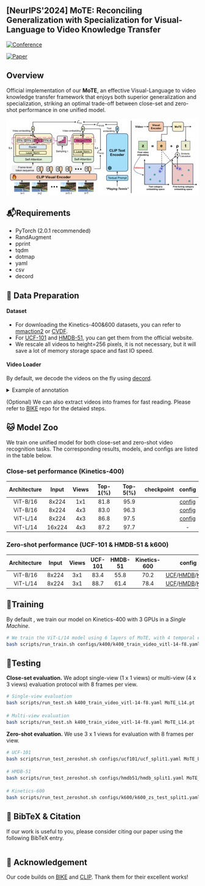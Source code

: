 <h2> [NeurIPS'2024] MoTE: Reconciling Generalization with Specialization for Visual-Language to Video Knowledge Transfer </h2>

[![Conference](https://img.shields.io/badge/NeurIPS-2024-slateblue)](https://nips.cc/Conferences/2024)

[![Paper](http://img.shields.io/badge/Paper-arxiv.2301.00182-b31b1b.svg)]()

</div>

## Overview

Official implementation of our  **MoTE**, an effective Visual-Language to video knowledge transfer framework that enjoys both superior generalization and specialization, striking an optimal trade-off between close-set and zero-shot performance in one unified model.

<img src="figure/MoTE.png" alt="vis" style="zoom:90%;" />



## :mailbox_with_mail:Requirements


- PyTorch (2.0.1 recommended)
- RandAugment
- pprint
- tqdm
- dotmap
- yaml
- csv
- decord

## :link: Data Preparation

#### Dataset

- For downloading the Kinetics-400&600 datasets, you can refer to [mmaction2](https://github.com/open-mmlab/mmaction2/blob/master/tools/data/kinetics/README.md) or [CVDF](https://github.com/cvdfoundation/kinetics-dataset). 
- For [UCF-101](https://www.crcv.ucf.edu/data/UCF101.php) and [HMDB-51](https://serre-lab.clps.brown.edu/resource/hmdb-a-large-human-motion-database/), you can  get them from the official website.
- We rescale all videos to height=256 pixels, it is not necessary, but it will save a lot of memory storage space and fast IO speed.

#### Video Loader

By default, we decode the videos on the fly using [decord](https://github.com/dmlc/decord). 

<details><summary>Example of annotation</summary>


```sh
  abseiling/aaa.mp4 0
  abseiling/bbb.mp4 0
```

</details>

(Optional) We can also extract videos into frames for fast reading. Please refer to [BIKE](https://github.com/whwu95/BIKE/blob/main/README.md) repo for the detaied steps.



## :cat: Model Zoo

We train one unified model for both close-set and zero-shot video recognition tasks. The corresponding results, models, and configs are listed in the table below.

### Close-set performance (Kinetics-400)

| Architecture | Input  | Views | Top-1(%) | Top-5(%) | checkpoint |                         config                          |
| :----------: | :----: | :---: | :------: | :------: | :--------: | :-----------------------------------------------------: |
|   ViT-B/16   | 8x224  |  1x1  |   81.8   |   95.9   |            | [config](configs/k400/k400_train_video_vitb-16-f8.yaml) |
|   ViT-B/16   | 8x224  |  4x3  |   83.0   |   96.3   |            | [config](configs/k400/k400_train_video_vitb-16-f8.yaml) |
|   ViT-L/14   | 8x224  |  4x3  |   86.8   |   97.5   |            | [config](configs/k400/k400_train_video_vitl-14-f8.yaml) |
|   ViT-L/14   | 16x224 |  4x3  |   87.2   |   97.7   |            |                            -                            |

### Zero-shot performance (UCF-101 & HMDB-51 & k600)

| Architecture | Input | Views | UCF-101 | HMDB-51 | Kinetics-600 | config|
|:------------:|:-------------------:|:------------------:|:-----------------:|:--------------:|:--------------:|:--------------:|
| ViT-B/16 | 8x224 | 3x1 | 83.4 | 55.8 | 70.2 | [UCF](configs/ucf101/ucf_split1.yaml)/[HMDB](configs/hmdb51/hmdb_split1.yaml)/[K600](configs/k600/k600_zs_test_split1.yaml) |
|   ViT-L/14   | 8x224 |  3x1  |  88.7   |  61.4   |     78.4     | [UCF](configs/ucf101/ucf_split1.yaml)/[HMDB](configs/hmdb51/hmdb_split1.yaml)/[K600](configs/k600/k600_zs_test_split1.yaml) |



## :speedboat:Training
By default , we train our model on Kinetics-400 with 3 GPUs in a *Single Machine*.

```bash
# We train the ViT-L/14 model using 6 layers of MoTE, with 4 temporal experts per layer.
bash scripts/run_train.sh configs/k400/k400_train_video_vitl-14-f8.yaml
```



## :ocean:Testing
**Close-set evaluation.** We adopt single-view (1 x 1 views)  or multi-view (4 x 3 views)  evaluation protocol with 8 frames per view.

```bash
# Single-view evaluation
bash scripts/run_test.sh k400_train_video_vitl-14-f8.yaml MoTE_L14.pt

# Multi-view evaluation
bash scripts/run_test.sh k400_train_video_vitl-14-f8.yaml MoTE_L14.pt --test_clips 4 --test_crops 3  
```

**Zero-shot evaluation.** We use 3 x 1 views for evaluation with 8 frames per view.


```bash
# UCF-101
bash scripts/run_test_zeroshot.sh configs/ucf101/ucf_split1.yaml MoTE_L14.pt --test_clips 3

# HMDB-51
bash scripts/run_test_zeroshot.sh configs/hmdb51/hmdb_split1.yaml MoTE_L14.pt --test_clips 3

# Kinetics-600
bash scripts/run_test_zeroshot.sh configs/k600/k600_zs_test_split1.yaml MoTE_L14.pt --test_clips 3
```


## 📌 BibTeX & Citation

 If our work is useful to you, please consider citing our paper using the following BibTeX entry.


```bibtex

```

## :memo: Acknowledgement

Our code builds on [BIKE](https://github.com/whwu95/BIKE) and [CLIP](https://github.com/openai/CLIP). Thank them for their excellent works!
